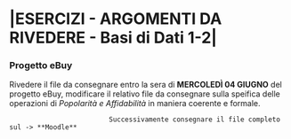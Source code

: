 # |ESERCIZI - ARGOMENTI DA RIVEDERE - Basi di Dati 1-2|
    

### Progetto eBuy

Rivedere il file da consegnare entro la sera di **MERCOLEDÌ 04 GIUGNO** del progetto eBuy, modificare il relativo file da consegnare sulla speifica delle operazioni di *Popolarità e Affidabilità* in maniera coerente e formale. 

                             Successivamente consegnare il file completo sul -> **Moodle**